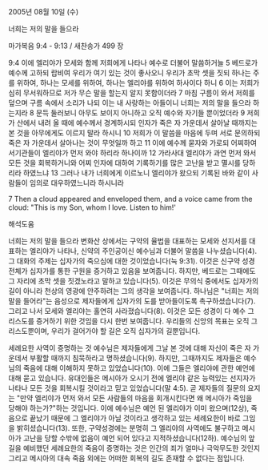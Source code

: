 2005년 08월 10일 (수)

너희는 저의 말을 들으라



마가복음 9:4 - 9:13 / 새찬송가 499 장


9:4 이에 엘리야가 모세와 함께 저희에게 나타나 예수로 더불어 말씀하거늘 5 베드로가 예수께 고하되 랍비여 우리가 여기 있는 것이 좋사오니 우리가 초막 셋을 짓되 하나는 주를 위하여, 하나는 모세를 위하여, 하나는 엘리야를 위하여 하사이다 하니 6 이는 저희가 심히 무서워하므로 저가 무슨 말을 할는지 알지 못함이더라 7 마침 구름이 와서 저희를 덮으며 구름 속에서 소리가 나되 이는 내 사랑하는 아들이니 너희는 저의 말을 들으라 하는지라 8 문득 둘러보니 아무도 보이지 아니하고 오직 예수와 자기들 뿐이었더라 9 저희가 산에서 내려 올 때에 예수께서 경계하시되 인자가 죽은 자 가운데서 살아날 때까지는 본 것을 아무에게도 이르지 말라 하시니 10 저희가 이 말씀을 마음에 두며 서로 문의하되 죽은 자 가운데서 살아나는 것이 무엇일까 하고 11 이에 예수께 묻자와 가로되 어찌하여 서기관들이 엘리야가 먼저 와야 하리라 하나이까 12 가라사대 엘리야가 과연 먼저 와서 모든 것을 회복하거니와 어찌 인자에 대하여 기록하기를 많은 고난을 받고 멸시를 당하리라 하였느냐 13 그러나 내가 너희에게 이르노니 엘리야가 왔으되 기록된 바와 같이 사람들이 임의로 대우하였느니라 하시니라

7 Then a cloud appeared and enveloped them, and a voice came from the cloud: "This is my Son, whom I love. Listen to him!'

해석도움





너희는 저의 말을 들으라
변화산 상에서는 구약의 율법을 대표하는 모세와 선지서를 대표하는 엘리야가 나타나, 신약의 주인공이신 예수님과 더불어 말씀을 나누셨습니다(4). 그 대화의 주제는 십자가의 죽으심에 대한 것이었습니다(눅 9:31). 이것은 신구약 성경 전체가 십자가를 통한 구원을 증거하고 있음을 보여줍니다. 하지만, 베드로는 그때에도 그 자리에 초막 셋을 짓겠노라고 말하고 있습니다(5). 이것은 무의식 중에서도 십자가의 길이 아니라 천상의 영광에 안주하려는 그의 생각을 보여줍니다. 하나님은 "너희는 저의 말을 들어라"는 음성으로 제자들에게 십자가의 도를 받아들이도록 촉구하셨습니다(7). 그리고 나서 모세와 엘리야는 홀연히 사라졌습니다(8). 이것은 모든 성경이 다 예수 그리스도를 증거하기 위한 것임을 다시 한번 보여줍니다. 우리들의 신앙의 목표는 오직 그리스도뿐이며, 우리가 걸어가야 할 길은 오직 십자가의 길뿐입니다.

세례요한 사역이 증명하는 것
예수님은 제자들에게 그날 본 것에 대해 자신이 죽은 자 가운데서 부활할 때까지 침묵하라고 명하셨습니다(9). 하지만, 그때까지도 제자들은 예수님의 죽음에 대해 이해하지 못하고 있었습니다(10). 이에 그들은 엘리야에 관한 예언에 대해 묻고 있습니다. 유대인들은 메시아가 오시기 전에 엘리야 같은 능력있는 선지자가 나타나 모든 것을 회복시킬 것이라고 믿고 있었습니다(말 4:5). 곧 제자들의 질문의 요지는 "만약 엘리야가 먼저 와서 모든 사람들의 마음을 회개시킨다면 왜 메시아가 죽임을 당해야 하는가?"하는 것입니다. 이에 예수님은 예언 된 엘리야가 이미 왔으며(12상), 죽음으로 끝났기 때문에 그 엘리야가 아닐 것이라고 생각하고 있는 세례요한이 바로 그임을 밝히셨습니다(13). 또한, 구약성경에는 분명히 그 엘리야의 사역에도 불구하고 메시아가 고난을 당할 수밖에 없음이 예언 되어 있다고 지적하셨습니다(12하). 예수님의 앞길을 예비했던 세례요한의 죽음이 증명하는 것은 인간의 죄가 얼마나 극악무도한 것인지 그리고 메시아의 대속 죽음 외에는 어떠한 회복의 길도 존재할 수 없다는 점입니다.